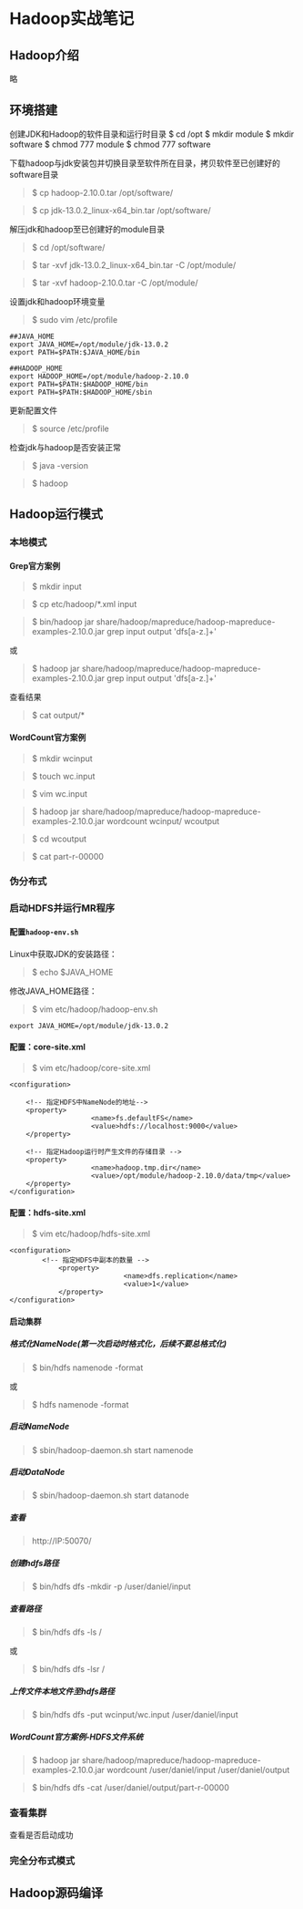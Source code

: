# Hadoop实战笔记

## Hadoop介绍
略


## 环境搭建
创建JDK和Hadoop的软件目录和运行时目录
$ cd /opt
$ mkdir module
$ mkdir software
$ chmod 777 module
$ chmod 777 software

下载hadoop与jdk安装包并切换目录至软件所在目录，拷贝软件至已创建好的software目录

> $ cp hadoop-2.10.0.tar /opt/software/

> $ cp jdk-13.0.2_linux-x64_bin.tar /opt/software/

解压jdk和hadoop至已创建好的module目录
> $ cd /opt/software/

> $ tar -xvf jdk-13.0.2_linux-x64_bin.tar -C /opt/module/

> $ tar -xvf hadoop-2.10.0.tar -C /opt/module/

设置jdk和hadoop环境变量

>$ sudo vim /etc/profile

```
##JAVA_HOME
export JAVA_HOME=/opt/module/jdk-13.0.2
export PATH=$PATH:$JAVA_HOME/bin

##HADOOP_HOME
export HADOOP_HOME=/opt/module/hadoop-2.10.0
export PATH=$PATH:$HADOOP_HOME/bin
export PATH=$PATH:$HADOOP_HOME/sbin
```
更新配置文件
> $ source /etc/profile

检查jdk与hadoop是否安装正常

>$ java -version

>$ hadoop


## Hadoop运行模式
### 本地模式
#### Grep官方案例

> $ mkdir input

> $ cp etc/hadoop/*.xml input

> $ bin/hadoop jar share/hadoop/mapreduce/hadoop-mapreduce-examples-2.10.0.jar grep input output 'dfs[a-z.]+'

或

> $ hadoop jar share/hadoop/mapreduce/hadoop-mapreduce-examples-2.10.0.jar grep input output 'dfs[a-z.]+'

查看结果

> $ cat output/*

#### WordCount官方案例

> $ mkdir wcinput

> $ touch wc.input

> $ vim wc.input

> $ hadoop jar share/hadoop/mapreduce/hadoop-mapreduce-examples-2.10.0.jar wordcount wcinput/ wcoutput

> $ cd wcoutput

> $ cat part-r-00000


### 伪分布式

### 启动HDFS并运行MR程序
#### 配置`hadoop-env.sh`

Linux中获取JDK的安装路径：

> $ echo $JAVA_HOME
	
修改JAVA_HOME路径：

> $ vim etc/hadoop/hadoop-env.sh

```
export JAVA_HOME=/opt/module/jdk-13.0.2
```

#### 配置：core-site.xml

> $ vim etc/hadoop/core-site.xml

```
<configuration>

    <!-- 指定HDFS中NameNode的地址-->
    <property>
                    <name>fs.defaultFS</name>
                    <value>hdfs://localhost:9000</value>
    </property>
    
    <!-- 指定Hadoop运行时产生文件的存储目录 -->
    <property>
                    <name>hadoop.tmp.dir</name>
                    <value>/opt/module/hadoop-2.10.0/data/tmp</value>
    </property>
</configuration>
```

#### 配置：hdfs-site.xml

> $ vim etc/hadoop/hdfs-site.xml

```
<configuration>
	    <!-- 指定HDFS中副本的数量 -->
            <property>
                            <name>dfs.replication</name>
                            <value>1</value>
            </property>
</configuration>
```

#### 启动集群

##### 格式化NameNode(第一次启动时格式化，后续不要总格式化)

> $ bin/hdfs namenode -format

或

>$ hdfs namenode -format

##### 启动NameNode

> $ sbin/hadoop-daemon.sh start namenode

##### 启动DataNode

> $ sbin/hadoop-daemon.sh start datanode

##### 查看

> http://IP:50070/

##### 创建hdfs路径

> $ bin/hdfs dfs -mkdir -p /user/daniel/input

##### 查看路径

> $ bin/hdfs dfs -ls /

或

> $ bin/hdfs dfs -lsr /

##### 上传文件本地文件至hdfs路径

> $ bin/hdfs dfs -put wcinput/wc.input /user/daniel/input

##### WordCount官方案例-HDFS文件系统

> $ hadoop jar share/hadoop/mapreduce/hadoop-mapreduce-examples-2.10.0.jar wordcount /user/daniel/input /user/daniel/output

> $ bin/hdfs dfs -cat /user/daniel/output/part-r-00000

### 查看集群

查看是否启动成功



### 完全分布式模式





## Hadoop源码编译

